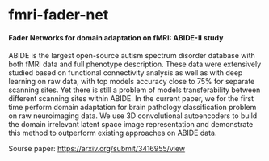 # fmri-fader-net
#### Fader Networks for domain adaptation on fMRI: ABIDE-II study 

ABIDE is the largest open-source autism spectrum disorder database with both fMRI data and full phenotype
description. These data were extensively studied based on functional connectivity analysis as well as with deep
learning on raw data, with top models accuracy close to 75% for separate scanning sites. Yet there is still a
problem of models transferability between different scanning sites within ABIDE. In the current paper, we for
the first time perform domain adaptation for brain pathology classification problem on raw neuroimaging data.
We use 3D convolutional autoencoders to build the domain irrelevant latent space image representation and
demonstrate this method to outperform existing approaches on ABIDE data.


Sourse paper: https://arxiv.org/submit/3416955/view
